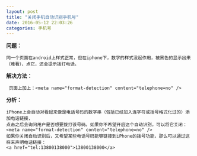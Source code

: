 ```yaml
---
layout: post 
title: "关闭手机自动识别手机号"
date: 2016-05-12 22:03:26 
categories: 手机号
---
```



**问题：**

    同一个页面在android上样式正常，但在iphone下，数字的样式没起作用，被黑色的显示出来（难看），点它，还会提示拨打电话。

**解决方法：**

     页面上加上：<meta name="format-detection" content="telephone=no" />

**分析：**

    iPhone上会自动对看起来像是电话号码的数字串（包括已经加入连字符或括号格式化过的）添加电话链接，
    点击之后会询问用户是否想要拨打该号码。如果你不希望开启这个自动识别，可以将它关闭：
    <meta name="format-detection" content="telephone=no" />
    如果你关闭自动识别后，又希望某些电话号码能够链接到iPhone的拨号功能，那么可以通过这样来声明电话链接：
    <a href="tel:13800138000">13800138000</a>
